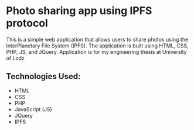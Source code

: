# Photo sharing app using IPFS protocol

This is a simple web application that allows users to share photos using the InterPlanetary File System (IPFS). The application is built using HTML, CSS, PHP, JS, and JQuery. Application is for my engineering thesis at University of Lodz

## Technologies Used:
- HTML
- CSS
- PHP
- JavaScript (JS)
- JQuery
- IPFS
